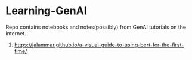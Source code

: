 # Learning-GenAI
Repo contains notebooks and notes(possibly) from GenAI tutorials on the internet.

1. https://jalammar.github.io/a-visual-guide-to-using-bert-for-the-first-time/

